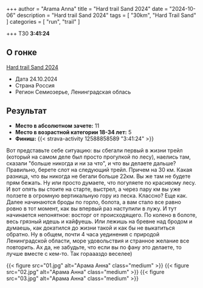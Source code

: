 +++
author = "Arama Anna"
title = "Hard trail Sand 2024"
date = "2024-10-06"
description = "Hard trail Sand 2024"
tags = [
    "30km",
    "Hard Trail Sand"
]
categories = [
    "run",
    "trail"
]

+++
T30 **3:41:24**



<!--more-->

## О гонке

[Hard trail Sand 2024](https://hardadventure.ru/autumn2024)

- Дата  24.10.2024
- Страна  Россия 
- Регион  Семиозерье, Ленинградская облась


## Результат
- **Место в абсолютном зачете:** 11
- **Место в возрастной категории 18-34 лет:** 5  
- **Финиш:** {{< strava-activity 12588858589 "3:41:24" >}}


Вот представьте себе ситуацию: вы сбегали первый в жизни трейл (который на самом деле был просто прогулкой по лесу),
 наелись там, сказали "больше никогда и ни за что", и что вы делаете дальше? Правильно, берете слот на следующий трейл.
Причем на 30 км. Какая разница, что вы никогда не бегали больше 22км. Вы же там не будете прям бежать. Ну или просто
думаете, что погуляете по красивому лесу. И вот опять вы стоите на старте, выстрел, а через пару км вы уже ползете
в огромную вертикальную гору из песка. Классно? Еще как.
Далее начинаются броды по горло, болота, а вам стало все равно ровно в тот момент, как вы впервый раз наступили в лужу.
И тут начинается непонятное: восторг от происходящего. По колено в болоте, весь грязный идешь и кайфуешь. Или лежишь на бревне
над бродом и думаешь, как докатился до жизни такой и как бы не выкатиться обратно. Ну в общем, почти 4 часа уединения с природой Ленинградской области,
море удовольствия и странное желание все повторить. Ах да, не забудьте, что если вы по фану это делаете, то лучше вместе с кем-то.
Так гораааздо веселее)


{{< figure src="01.jpg" alt="Арама Анна" class="medium" >}}
{{< figure src="02.jpg" alt="Арама Анна" class="medium" >}}
{{< figure src="03.jpg" alt="Арама Анна" class="medium" >}}